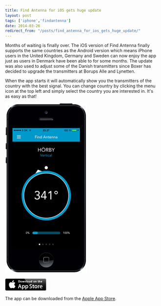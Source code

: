 ```yaml
---
title: Find Antenna for iOS gets huge update
layout: post
tags: ['iphone','findantenna']
date: 2014-03-26
redirect_from: "/posts/find_antenna_for_ios_gets_huge_update/"
---
```


Months of waiting is finally over. The iOS version of Find Antenna finally supports the same countries as the Android version which means iPhone users in the United Kingdom, Germany and Sweden can now enjoy the app just as users in Denmark have been able to for some months. The update was also used to adjust some of the Danish transmitters since Boxer has decided to upgrade the transmitters at Borups Alle and Lynetten.

When the app starts it will automatically show you the transmitters of the country with the best signal. You can change country by clicking the menu icon at the top left and simply select the country you are interested in. It's as easy as that!

![](/assets/img/iphone5.png)


[![](/assets/img/appstore.png)](http://itunes.com/apps/findantenna)

The app can be downloaded from the [Apple App Store](http://itunes.com/apps/findantenna).
